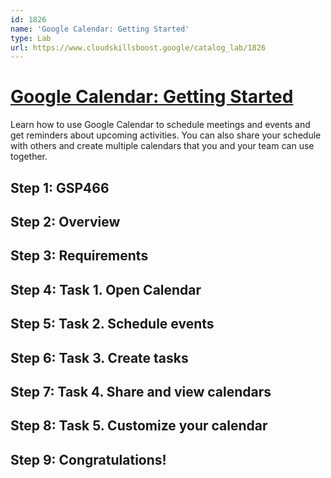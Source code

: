 ```yaml
---
id: 1826
name: 'Google Calendar: Getting Started'
type: Lab
url: https://www.cloudskillsboost.google/catalog_lab/1826
---
```


# [Google Calendar: Getting Started](https://www.cloudskillsboost.google/catalog_lab/1826)

Learn how to use Google Calendar to schedule meetings and events and get reminders about upcoming activities. You can also share your schedule with others and create multiple calendars that you and your team can use together.

## Step 1: GSP466

## Step 2: Overview

## Step 3: Requirements

## Step 4: Task 1. Open Calendar

## Step 5: Task 2. Schedule events

## Step 6: Task 3. Create tasks

## Step 7: Task 4. Share and view calendars

## Step 8: Task 5. Customize your calendar

## Step 9: Congratulations!
